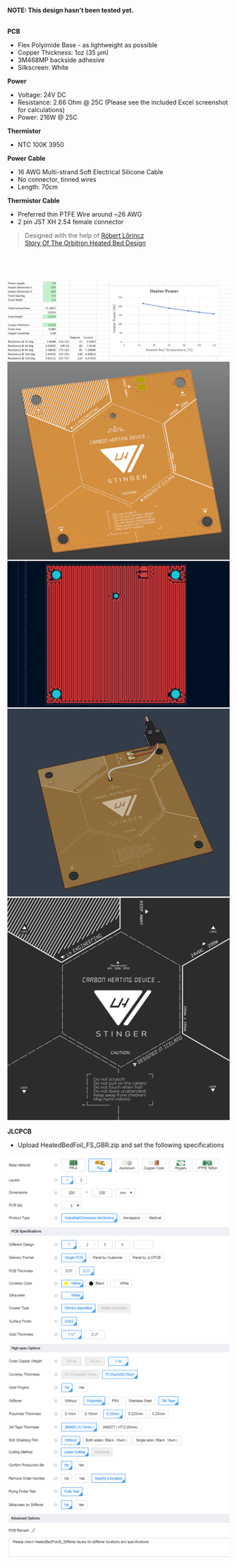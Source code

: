 **NOTE: This design hasn't been tested yet.**  
  <br>

**PCB**

- Flex Polyimide Base - as lightweight as possible
- Copper Thickness: 1oz (35 µm)
- 3M468MP backside adhesive
- Silkscreen: White

 

**Power** 

- Voltage:  24V DC
- Resistance: 2.66 Ohm @ 25C (Please see the included Excel screenshot for calculations)
- Power: 216W @ 25C

 
**Thermistor** 
- NTC 100K 3950
   

**Power Cable**

 - 16 AWG Multi-strand Soft Electrical Silicone Cable
 - No connector, tinned wires
 - Length: 70cm

 
**Thermistor Cable**

- Preferred thin PTFE Wire around ~26 AWG
- 2 pin JST XH 2.54 female connector  

>Designed with the help of [Róbert Lőrincz](https://www.orbiterprojects.com/)  
>[Story Of The Orbitron Heated Bed Design](https://www.orbiterprojects.com/stories/story-of-the-orbitron-heated-bed-design/) 

<br><br><br>

![](Images/Heater_excel.png)
![](Images/2023_10_21_3325_pcbnew.png)
![](Images/Heater_kicad.png)
![](Images/Heater_Fusion.png)
![](Images/PI%20SilkScreen.png)


**JLCPCB**

- Upload HeatedBedFoil_FS_GBR.zip and set the following specifications

![](Images/jlcpcb.png)
